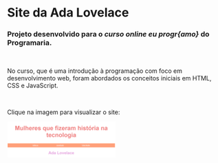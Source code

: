 # Site da Ada Lovelace

### Projeto desenvolvido para o *curso online eu progr{amo}* do **Programaria**.


&nbsp;

No curso, que é uma introdução à programação com foco em desenvolvimento web, foram abordados os conceitos iniciais em HTML, CSS e JavaScript.


&nbsp;

Clique na imagem para visualizar o site:


[<img src="img/ada.png" alt="Foto do início da página do site Ada Lovelace" width="50%"/>](https://ada-lovelace.claudinha.repl.co/)


